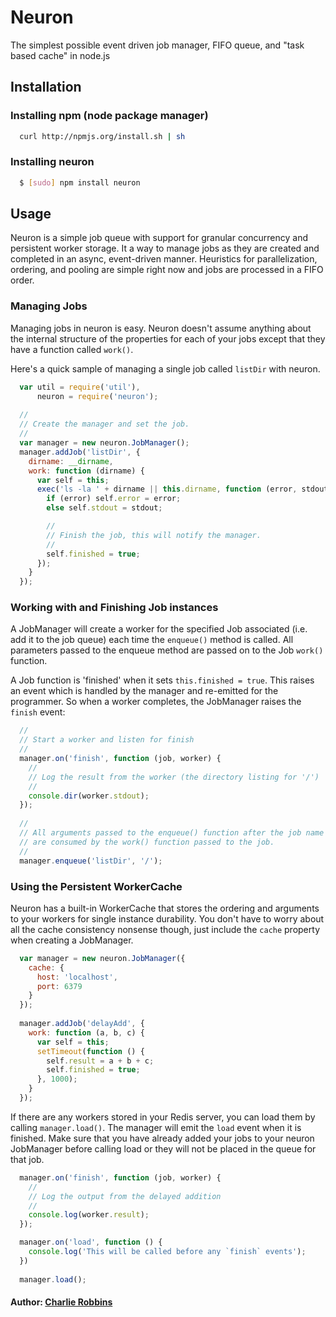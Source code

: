 # Neuron

The simplest possible event driven job manager, FIFO queue, and "task based cache" in node.js

## Installation

### Installing npm (node package manager)
``` bash
  curl http://npmjs.org/install.sh | sh
```

### Installing neuron
``` bash
  $ [sudo] npm install neuron
```

## Usage 
Neuron is a simple job queue with support for granular concurrency and persistent worker storage. It a way to manage jobs as they are created and completed in an async, event-driven manner. Heuristics for parallelization, ordering, and pooling are simple right now and jobs are processed in a FIFO order. 

### Managing Jobs
Managing jobs in neuron is easy. Neuron doesn't assume anything about the internal structure of the properties for each of your jobs except that they have a function called `work()`.

Here's a quick sample of managing a single job called `listDir` with neuron.

``` js
  var util = require('util'),
      neuron = require('neuron');
      
  //
  // Create the manager and set the job.
  //
  var manager = new neuron.JobManager();
  manager.addJob('listDir', {
    dirname: __dirname,
    work: function (dirname) {
      var self = this;
      exec('ls -la ' + dirname || this.dirname, function (error, stdout, stderr) {
        if (error) self.error = error;
        else self.stdout = stdout;

        //
        // Finish the job, this will notify the manager.
        //
        self.finished = true;
      });
    }
  });
```

### Working with and Finishing Job instances
A JobManager will create a worker for the specified Job associated (i.e. add it to the job queue) each time the `enqueue()` method is called. All parameters passed to the enqueue method are passed on to the Job `work()` function. 

A Job function is 'finished' when it sets `this.finished = true`. This raises an event which is handled by the manager and re-emitted for the programmer. So when a worker completes, the JobManager raises the `finish` event:

``` js
  //
  // Start a worker and listen for finish
  //
  manager.on('finish', function (job, worker) {
    //
    // Log the result from the worker (the directory listing for '/')
    //
    console.dir(worker.stdout);
  });
  
  //
  // All arguments passed to the enqueue() function after the job name
  // are consumed by the work() function passed to the job.
  //
  manager.enqueue('listDir', '/');
```

### Using the Persistent WorkerCache
Neuron has a built-in WorkerCache that stores the ordering and arguments to your workers for single instance durability. You don't have to worry about all the cache consistency nonsense though, just include the `cache` property when creating a JobManager.

``` js
  var manager = new neuron.JobManager({
    cache: {
      host: 'localhost',
      port: 6379
    }
  });
  
  manager.addJob('delayAdd', {
    work: function (a, b, c) {
      var self = this;
      setTimeout(function () {
        self.result = a + b + c;
        self.finished = true;
      }, 1000);
    }
  });
```

If there are any workers stored in your Redis server, you can load them by calling `manager.load()`. The manager will emit the `load` event when it is finished. Make sure that you have already added your jobs to your neuron JobManager before calling load or they will not be placed in the queue for that job.

``` js
  manager.on('finish', function (job, worker) {
    //
    // Log the output from the delayed addition
    //
    console.log(worker.result);
  });

  manager.on('load', function () {
    console.log('This will be called before any `finish` events');
  })
  
  manager.load();
```

#### Author: [Charlie Robbins](http://nodejitsu.com)